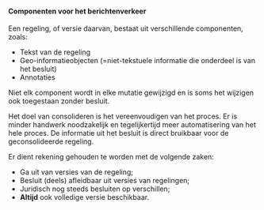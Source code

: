 #### Componenten voor het berichtenverkeer

Een regeling, of versie daarvan, bestaat uit verschillende componenten, zoals:

*   Tekst van de regeling
*   Geo-informatieobjecten (=niet-tekstuele informatie die onderdeel is van het besluit)
*   Annotaties

Niet elk component wordt in elke mutatie gewijzigd en is soms het wijzigen ook
toegestaan zonder besluit.

Het doel van consolideren is het vereenvoudigen van het proces. Er is minder
handwerk noodzakelijk en tegelijkertijd meer automatisering van het hele proces.
De informatie uit het besluit is direct bruikbaar voor de geconsolideerde regeling.

Er dient rekening gehouden te worden met de volgende zaken:

*   Ga uit van versies van de regeling;
*   Besluit (deels) afleidbaar uit versies van regelingen;
*   Juridisch nog steeds besluiten op verschillen;
*   **Altijd** ook volledige versie beschikbaar.